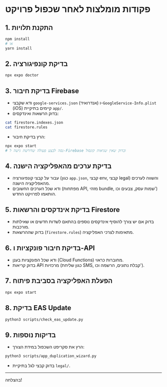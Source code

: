 # פקודות מומלצות לאחר שכפול פרויקט

## 1. התקנת תלויות

```sh
npm install
# או
yarn install
```

## 2. בדיקת קונפיגורציה

```sh
npx expo doctor
```

## 3. בדיקת חיבור Firebase

- ודא שקבצי `google-services.json` (אנדרואיד) ו-`GoogleService-Info.plist` (iOS) קיימים בתיקיית `app/`.
- בדוק הרשאות ואינדקסים:
```sh
cat firestore.indexes.json
cat firestore.rules
```
- הרץ בדיקת חיבור:
```sh
npx expo start
# נסה לבצע פעולה שדורשת גישה ל-Firebase ובדוק שאין שגיאות קונסול
```

## 4. בדיקת ערכים מהאפליקציה הישנה

- עבור על קבצי קונפיגורציה (כגון `app.json`, קבצי env, קבצי legal) והשווה לערכים מהאפליקציה הישנה.
- ודא שכל הערכים החשובים (מפתחות API, מזהי bundle, שמות עסק, צבעים וכו') הותאמו לפרויקט החדש.

## 5. בדיקת אינדקסים והרשאות Firestore

- בדוק אם יש צורך להוסיף אינדקסים נוספים בהתאם לשדות חדשים או שאילתות מורכבות.
- בדוק שההרשאות (`firestore.rules`) מתאימות לצרכי האפליקציה.

## 6. בדיקת חיבור פונקציות ו-API

- ודא שכל הפונקציות בענן (Cloud Functions) מחוברות כראוי.
- בדוק קריאות API מרכזיות (כגון שליחת SMS, קבלת נתונים, הרשמה וכו').

## 7. הפעלת האפליקציה בסביבת פיתוח

```sh
npx expo start
```

## 8. בדיקת EAS Update

```sh
python3 scripts/check_eas_update.py
```

## 9. בדיקות נוספות

- הרץ את סקריפט השכפול במידת הצורך:
```sh
python3 scripts/app_duplication_wizard.py
```
- בדוק קבצי לגל בתיקיית `legal/`.

---

בהצלחה!
